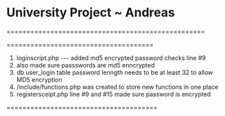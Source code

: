 # University Project ~ Andreas
==================================================



=====================================

1. loginscript.php --- added md5 encrypted password checks line #9
2. also made sure passswords are md5 enncrypted
3. db user_login table password lenngth needs to be at least 32 to allow MD5 encryption
4. /include/functions.php was created to store new functions in one place
5. registersceipt.php line #9 and #15 made sure password is encrypted

======================================
